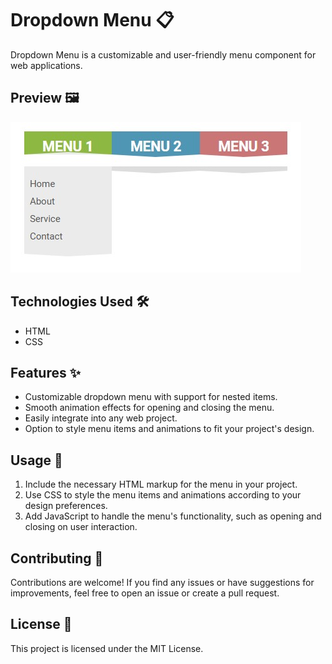 # Dropdown Menu 📋

Dropdown Menu is a customizable and user-friendly menu component for web applications.

## Preview 🖼️

![image](image.jpg)

## Technologies Used 🛠️

- HTML
- CSS

## Features ✨

- Customizable dropdown menu with support for nested items.
- Smooth animation effects for opening and closing the menu.
- Easily integrate into any web project.
- Option to style menu items and animations to fit your project's design.

## Usage 🚀

1. Include the necessary HTML markup for the menu in your project.
2. Use CSS to style the menu items and animations according to your design preferences.
3. Add JavaScript to handle the menu's functionality, such as opening and closing on user interaction.

## Contributing 🤝

Contributions are welcome! If you find any issues or have suggestions for improvements, feel free to open an issue or create a pull request.

## License 📝

This project is licensed under the MIT License.
